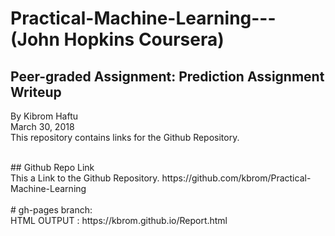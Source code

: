 # Practical-Machine-Learning--- (John Hopkins  Coursera) <br />
## Peer-graded Assignment: Prediction Assignment Writeup

By Kibrom Haftu  <br />
March 30, 2018 <br />
This repository contains links for the Github Repository.
<br />
 

 <br />
## Github Repo Link    <br />
 This a  Link to the Github Repository.
https://github.com/kbrom/Practical-Machine-Learning 
 
 <br />
 <br />
# gh-pages branch: <br />
HTML OUTPUT : https://kbrom.github.io/Report.html
